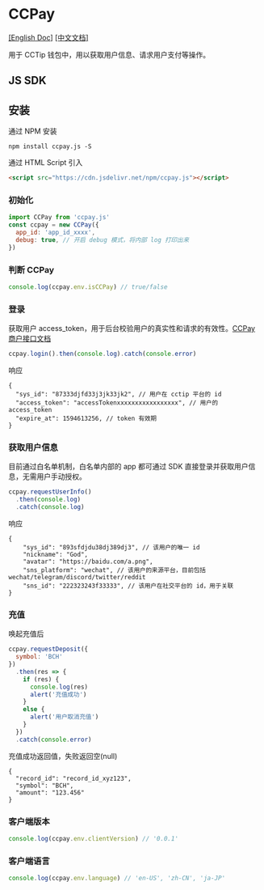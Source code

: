 # CCPay
[[English Doc]](./README.md) [[中文文档]](./README.zh.md)

用于 CCTip 钱包中，用以获取用户信息、请求用户支付等操作。

## JS SDK
## 安装
通过 NPM 安装
```shell script
npm install ccpay.js -S
```

通过 HTML Script 引入
```html
<script src="https://cdn.jsdelivr.net/npm/ccpay.js"></script>
```


### 初始化
```javascript
import CCPay from 'ccpay.js'
const ccpay = new CCPay({
  app_id: 'app_id_xxxx',
  debug: true, // 开启 debug 模式，将内部 log 打印出来
})
```

### 判断 CCPay
```javascript
console.log(ccpay.env.isCCPay) // true/false
```

### 登录
获取用户 access_token，用于后台校验用户的真实性和请求的有效性。[CCPay 商户接口文档](https://hackmd.io/@blockabc/BJoGx_e1D#6-%E6%A0%A1%E9%AA%8C%E7%94%B1-CCTip%C2%B7APP-%E4%B8%8B%E5%8F%91%E7%9A%84-AccessToken)

```javascript
ccpay.login().then(console.log).catch(console.error)
```
响应
```json5
{
  "sys_id": "87333djfd33j3jk33jk2", // 用户在 cctip 平台的 id
  "access_token": "accessTokenxxxxxxxxxxxxxxxxx", // 用户的 access_token
  "expire_at": 1594613256, // token 有效期
}
```

### 获取用户信息
目前通过白名单机制，白名单内部的 app 都可通过 SDK 直接登录并获取用户信息，无需用户手动授权。

```javascript
ccpay.requestUserInfo()
  .then(console.log)
  .catch(console.log)
```
响应
```json5
{
    "sys_id": "893sfdjdu38dj389dj3", // 该用户的唯一 id
    "nickname": "God",
    "avatar": "https://baidu.com/a.png",
    "sns_platform": "wechat", // 该用户的来源平台，目前包括 wechat/telegram/discord/twitter/reddit
    "sns_id": "222323243f33333", // 该用户在社交平台的 id，用于关联
}
```

### 充值
唤起充值后
```javascript
ccpay.requestDeposit({
  symbol: 'BCH'
})
  .then(res => {
    if (res) {
      console.log(res)
      alert('充值成功')
    }
    else {
      alert('用户取消充值')
    }
  })
  .catch(console.error)
```
充值成功返回值，失败返回空(null)
```json5
{
  "record_id": "record_id_xyz123",
  "symbol": "BCH",
  "amount": "123.456"
}
```

### 客户端版本
```javascript
console.log(ccpay.env.clientVersion) // '0.0.1'
```

### 客户端语言
```javascript
console.log(ccpay.env.language) // 'en-US', 'zh-CN', 'ja-JP'
```
